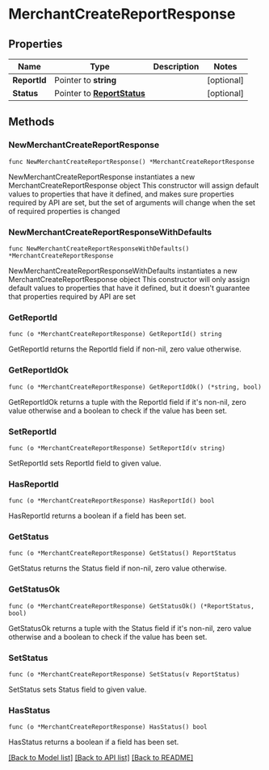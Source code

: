 # MerchantCreateReportResponse

## Properties

Name | Type | Description | Notes
------------ | ------------- | ------------- | -------------
**ReportId** | Pointer to **string** |  | [optional] 
**Status** | Pointer to [**ReportStatus**](ReportStatus.md) |  | [optional] 

## Methods

### NewMerchantCreateReportResponse

`func NewMerchantCreateReportResponse() *MerchantCreateReportResponse`

NewMerchantCreateReportResponse instantiates a new MerchantCreateReportResponse object
This constructor will assign default values to properties that have it defined,
and makes sure properties required by API are set, but the set of arguments
will change when the set of required properties is changed

### NewMerchantCreateReportResponseWithDefaults

`func NewMerchantCreateReportResponseWithDefaults() *MerchantCreateReportResponse`

NewMerchantCreateReportResponseWithDefaults instantiates a new MerchantCreateReportResponse object
This constructor will only assign default values to properties that have it defined,
but it doesn't guarantee that properties required by API are set

### GetReportId

`func (o *MerchantCreateReportResponse) GetReportId() string`

GetReportId returns the ReportId field if non-nil, zero value otherwise.

### GetReportIdOk

`func (o *MerchantCreateReportResponse) GetReportIdOk() (*string, bool)`

GetReportIdOk returns a tuple with the ReportId field if it's non-nil, zero value otherwise
and a boolean to check if the value has been set.

### SetReportId

`func (o *MerchantCreateReportResponse) SetReportId(v string)`

SetReportId sets ReportId field to given value.

### HasReportId

`func (o *MerchantCreateReportResponse) HasReportId() bool`

HasReportId returns a boolean if a field has been set.

### GetStatus

`func (o *MerchantCreateReportResponse) GetStatus() ReportStatus`

GetStatus returns the Status field if non-nil, zero value otherwise.

### GetStatusOk

`func (o *MerchantCreateReportResponse) GetStatusOk() (*ReportStatus, bool)`

GetStatusOk returns a tuple with the Status field if it's non-nil, zero value otherwise
and a boolean to check if the value has been set.

### SetStatus

`func (o *MerchantCreateReportResponse) SetStatus(v ReportStatus)`

SetStatus sets Status field to given value.

### HasStatus

`func (o *MerchantCreateReportResponse) HasStatus() bool`

HasStatus returns a boolean if a field has been set.


[[Back to Model list]](../README.md#documentation-for-models) [[Back to API list]](../README.md#documentation-for-api-endpoints) [[Back to README]](../README.md)


